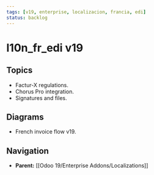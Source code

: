 ```yaml
---
tags: [v19, enterprise, localizacion, francia, edi]
status: backlog
---
```

# l10n_fr_edi v19

## Topics
- Factur-X regulations.
- Chorus Pro integration.
- Signatures and files.

## Diagrams
- French invoice flow v19.






## Navigation
- **Parent:** [[Odoo 19/Enterprise Addons/Localizations]]

